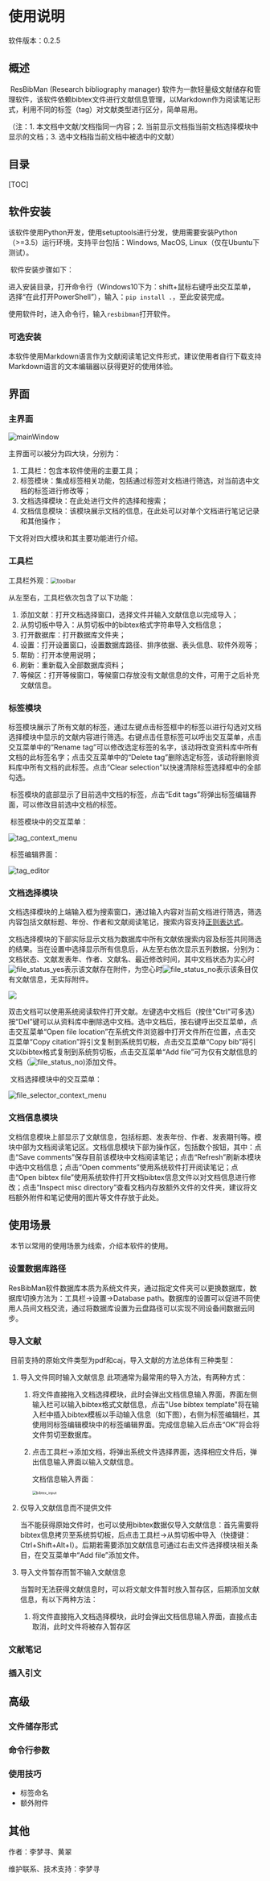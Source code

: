 # 使用说明

软件版本：0.2.5

## 概述

​		ResBibMan (Research bibliography manager) 软件为一款轻量级文献储存和管理软件，该软件依赖bibtex文件进行文献信息管理，以Markdown作为阅读笔记形式，利用不同的标签（tag）对文献类型进行区分，简单易用。

（注：1. 本文档中文献/文档指同一内容；2. 当前显示文档指当前文档选择模块中显示的文档；3. 选中文档指当前文档中被选中的文献）

## 目录

[TOC]

## 软件安装

​		该软件使用Python开发，使用setuptools进行分发，使用需要安装Python（>=3.5）运行环境，支持平台包括：Windows, MacOS, Linux（仅在Ubuntu下测试）。

​		软件安装步骤如下：

​		进入安装目录，打开命令行（Windows10下为：shift+鼠标右键呼出交互菜单，选择“在此打开PowerShell”），输入：`pip install .`，至此安装完成。

使用软件时，进入命令行，输入`resbibman`打开软件。

### 可选安装

​		本软件使用Markdown语言作为文献阅读笔记文件形式，建议使用者自行下载支持Markdown语言的文本编辑器以获得更好的使用体验。



## 界面

### 主界面

![mainWindow](imgs/mainWindow-notation.png)

主界面可以被分为四大块，分别为：

1. 工具栏：包含本软件使用的主要工具；
2. 标签模块：集成标签相关功能，包括通过标签对文档进行筛选，对当前选中文档的标签进行修改等；
3. 文档选择模块：在此处进行文件的选择和搜索；
4. 文档信息模块：该模块展示文档的信息，在此处可以对单个文档进行笔记记录和其他操作；

下文将对四大模块和其主要功能进行介绍。



### 工具栏

工具栏外观：<img src="./imgs/toolbar.png" alt="toolbar" style="zoom: 80%;" />

从左至右，工具栏依次包含了以下功能：

1. 添加文献：打开文档选择窗口，选择文件并输入文献信息以完成导入；
2. 从剪切板中导入：从剪切板中的bibtex格式字符串导入文档信息；
3. 打开数据库：打开数据库文件夹；
4. 设置：打开设置窗口，设置数据库路径、排序依据、表头信息、软件外观等；
5. 帮助：打开本使用说明；
6. 刷新：重新载入全部数据库资料；
7. 等候区：打开等候窗口，等候窗口存放没有文献信息的文件，可用于之后补充文献信息。



### 标签模块

​		标签模块展示了所有文献的标签，通过左键点击标签框中的标签以进行勾选对文档选择模块中显示的文献内容进行筛选。右键点击任意标签可以呼出交互菜单，点击交互菜单中的“Rename tag”可以修改选定标签的名字，该动将改变资料库中所有文档的此标签名字；点击交互菜单中的“Delete tag”删除选定标签，该动将删除资料库中所有文档的此标签。点击“Clear selection”以快速清除标签选择框中的全部勾选。

​		标签模块的底部显示了目前选中文档的标签，点击“Edit tags”将弹出标签编辑界面，可以修改目前选中文档的标签。

​		标签模块中的交互菜单：

![tag_context_menu](./imgs/tag_context_menu.png)

​		标签编辑界面：

![tag_editor](./imgs/tag_editor.png)

### 文档选择模块

​		文档选择模块的上端输入框为搜索窗口，通过输入内容对当前文档进行筛选，筛选内容包括文献标题、年份、作者和文献阅读笔记，搜索内容支持[正则表达式](https://cn.bing.com/search?q=正则表达式)。

​		文档选择模块的下部实际显示文档为数据库中所有文献依搜索内容及标签共同筛选的结果。当在设置中选择显示所有信息后，从左至右依次显示五列数据，分别为：文档状态、文献发表年、作者、文献名、最近修改时间，其中文档状态为实心时![file_status_yes](./imgs/file_status_yes.png)表示该文献存在附件，为空心时![file_status_no](./imgs/file_status_no.png)表示该条目仅有文献信息，无实际附件。

![](./imgs/file_selector_item.png)

​		双击文档可以使用系统阅读软件打开文献。左键选中文档后（按住"Ctrl"可多选）按“Del”键可以从资料库中删除选中文档。选中文档后，按右键呼出交互菜单，点击交互菜单“Open file location”在系统文件浏览器中打开文件所在位置，点击交互菜单“Copy citation”将引文复制到系统剪切板，点击交互菜单“Copy bib”将引文以bibtex格式复制到系统剪切板，点击交互菜单“Add file”可为仅有文献信息的文档（![file_status_no](C:\Users\limen\Documents\Code\ResBibManager\resbibman\docs\使用说明.assets\file_status_no.png))添加文件。

​		文档选择模块中的交互菜单：

![file_selector_context_menu](./imgs/fileselector_context_menu.png)

### 文档信息模块

​		文档信息模块上部显示了文献信息，包括标题、发表年份、作者、发表期刊等。模块中部为文档阅读笔记区。文档信息模块下部为操作区，包括数个按钮，其中：点击“Save comments”保存目前该模块中文档阅读笔记；点击“Refresh”刷新本模块中选中文档信息；点击“Open comments”使用系统软件打开阅读笔记；点击“Open bibtex file”使用系统软件打开文档bibtex信息文件以对文档信息进行修改；点击“Inspect misc directory”查看文档内存放额外文件的文件夹，建议将文档额外附件和笔记使用的图片等文件存放于此处。



## 使用场景

​		本节以常用的使用场景为线索，介绍本软件的使用。

### 设置数据库路径

​		ResBibMan软件数据库本质为系统文件夹，通过指定文件夹可以更换数据库，数据库切换方法为：工具栏->设置->Database path。数据库的设置可以促进不同使用人员间文档交流，通过将数据库设置为云盘路径可以实现不同设备间数据云同步。

### 导入文献

​		目前支持的原始文件类型为pdf和caj，导入文献的方法总体有三种类型：

1. 导入文件同时输入文献信息
   此项通常为最常用的导入方法，有两种方式：

   1. 将文件直接拖入文档选择模块，此时会弹出文档信息输入界面，界面左侧输入栏可以输入bibtex格式文献信息，点击"Use bibtex template"将在输入栏中插入bibtex模板以手动输入信息（如下图），右侧为标签编辑栏，其使用同标签编辑模块中的标签编辑界面。完成信息输入后点击“OK”将会将文件剪切至数据库。

   2. 点击工具栏->添加文档，将弹出系统文件选择界面，选择相应文件后，弹出信息输入界面以输入文献信息。

      文档信息输入界面：

      <img src="./imgs/bibtex_input.png" alt="bibtex_input" style="zoom: 50%;" />

2. 仅导入文献信息而不提供文件

   当不能获得原始文件时，也可以使用bibtex数据仅导入文献信息：首先需要将bibtex信息拷贝至系统剪切板，后点击工具栏->从剪切板中导入（快捷键：Ctrl+Shift+Alt+I）。后期若需要添加文献信息可通过右击文件选择模块相关条目，在交互菜单中“Add file”添加文件。

3. 导入文件暂存而暂不输入文献信息

   当暂时无法获得文献信息时，可以将文献文件暂时放入暂存区，后期添加文献信息，有以下两种方法：

   1. 将文件直接拖入文档选择模块，此时会弹出文档信息输入界面，直接点击取消，此时文件将被存入暂存区





### 文献笔记



### 插入引文



## 高级

### 文件储存形式



### 命令行参数



### 使用技巧

* 标签命名
* 额外附件

## 其他

作者：李梦寻、黄翠

维护联系、技术支持：李梦寻





